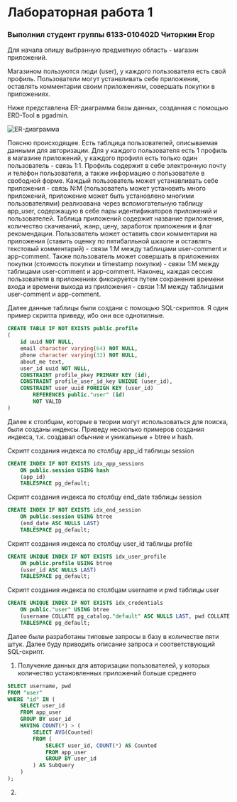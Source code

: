 # Лабораторная работа 1
### Выполнил студент группы 6133-010402D Читоркин Егор

Для начала опишу выбранную предметную область - магазин приложений.

Магазином пользуются люди (user), у каждого пользователя есть свой профиль. Пользователи могут устанвливать себе приложения, оставлять комментарии своим приложениям, совершать покупки в приложениях.

Ниже представлена ER-диаграмма базы данных, созданная с помощью ERD-Tool в pgadmin.

![ER-диаграмма](/ЛР1/img/scheme.png)

Поясню происходящее. Есть таблцица пользователей, описываемая данными для авторизации. Для у каждого пользователя есть 1 профиль в магазине приложений, у каждого профиля есть только один пользователь - связь 1:1. Профиль содержит в себе электронную почту и телефон пользователя, а также информацию о пользователе в свободной форме. Каждый пользователь может устанавливать себе приложения - связь N:M (пользователь может установить много приложений, приложение может быть установлено многими пользователями) реализована через вспомогательную таблицу app_user, содержащую в себе пары идентификаторов приложений и пользователей. Таблица приложений содержит название приложения, количество скачиваний, жанр, цену, заработок приложения и флаг рекомендации. Пользователь может оставить свои комментарии на приложения (ставить оценку по пятибалльной шкаоле и оставлять текстовый комментарий) - связи 1:М между таблицами user-comment и app-comment. Также пользователь может совершать в приложениях покупки (стоимость покупки и timestamp покупки) - связи 1:М между таблицами user-comment и app-comment. Наконец, каждая сессия пользователя в приложениях фиксируется путем сохранения времени входа и времени выхода из приложения - связи 1:М между таблицами user-comment и app-comment.

Далее данные таблицы были создани с помощью  SQL-скриптов. Я один пример скрипта приведу, ибо они все однотипные.

```sql
CREATE TABLE IF NOT EXISTS public.profile
(
    id uuid NOT NULL,
    email character varying(64) NOT NULL,
    phone character varying(32) NOT NULL,
    about_me text,
    user_id uuid NOT NULL,
    CONSTRAINT profile_pkey PRIMARY KEY (id),
    CONSTRAINT profile_user_id_key UNIQUE (user_id),
    CONSTRAINT user_uuid FOREIGN KEY (user_id)
        REFERENCES public."user" (id)
        NOT VALID
)
```

Далее к столбцам, которые в теории могут использоваться для поиска, были созданы индексы. Приведу несколько примеров создания индекса, т.к. создавал обычние и уникальные + btree и hash.

Скрипт создания индекса по столбцу app_id таблицы session
```sql
CREATE INDEX IF NOT EXISTS idx_app_sessions
    ON public.session USING hash
    (app_id)
    TABLESPACE pg_default;
```

Скрипт создания индекса по столбцу end_date таблицы session
```sql
CREATE INDEX IF NOT EXISTS idx_end_session
    ON public.session USING btree
    (end_date ASC NULLS LAST)
    TABLESPACE pg_default;
```

Скрипт создания индекса по столбцу user_id таблицы profile
```sql
CREATE UNIQUE INDEX IF NOT EXISTS idx_user_profile
    ON public.profile USING btree
    (user_id ASC NULLS LAST)
    TABLESPACE pg_default;
```

Скрипт создания индекса по столбцам username и pwd таблицы user
```sql
CREATE UNIQUE INDEX IF NOT EXISTS idx_credentials
    ON public."user" USING btree
    (username COLLATE pg_catalog."default" ASC NULLS LAST, pwd COLLATE pg_catalog."default" ASC NULLS LAST)
    TABLESPACE pg_default;
```

Далее были разработаны типовые запросы в базу в количестве пяти штук. Далее буду приводить описание запроса и соответствующий SQL-скрипт.

1. Получение данных для авторизации пользователей, у которых количество установленных  приложений больше среднего
```sql
SELECT username, pwd
FROM "user"
WHERE "id" IN (
    SELECT user_id
    FROM app_user
    GROUP BY user_id
    HAVING COUNT(*) > (
        SELECT AVG(Counted)
        FROM (
            SELECT user_id, COUNT(*) AS Counted
            FROM app_user
            GROUP BY user_id
        ) AS SubQuery
    )
);
```
2. 
